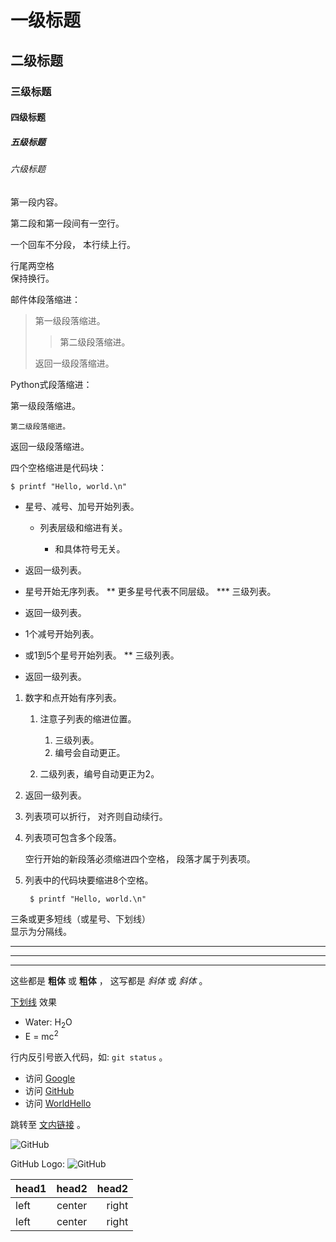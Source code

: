 
# 一级标题
## 二级标题
### 三级标题
#### 四级标题
##### 五级标题
###### 六级标题 ######

第一段内容。

第二段和第一段间有一空行。

一个回车不分段，
本行续上行。

行尾两空格  
保持换行。

邮件体段落缩进：

> 第一级段落缩进。
>
> > 第二级段落缩进。
>
> 返回一级段落缩进。

Python式段落缩进：

  第一级段落缩进。

    第二级段落缩进。

  返回一级段落缩进。


四个空格缩进是代码块：

    $ printf "Hello, world.\n"


* 星号、减号、加号开始列表。

  - 列表层级和缩进有关。

    + 和具体符号无关。

* 返回一级列表。


* 星号开始无序列表。
** 更多星号代表不同层级。
*** 三级列表。
* 返回一级列表。


- 1个减号开始列表。
* 或1到5个星号开始列表。
** 三级列表。
- 返回一级列表。


1. 数字和点开始有序列表。

   1. 注意子列表的缩进位置。

      1. 三级列表。
      1. 编号会自动更正。

   1. 二级列表，编号自动更正为2。

2. 返回一级列表。


1. 列表项可以折行，
   对齐则自动续行。

2. 列表项可包含多个段落。

    空行开始的新段落必须缩进四个空格，
    段落才属于列表项。

3. 列表中的代码块要缩进8个空格。

        $ printf "Hello, world.\n"


三条或更多短线（或星号、下划线）\
显示为分隔线。

---
***
___


这些都是 **粗体** 或 __粗体__ ，
这写都是 *斜体* 或 _斜体_ 。


<u>下划线</u> 效果

- Water: H<sub>2</sub>O
- E = mc<sup>2</sup>

行内反引号嵌入代码，如: `git status` 。


- 访问 [Google](http://google.com "Search")
- 访问 [GitHub][1]
- 访问 [WorldHello][]

 [1]: http://github.com "Git host"
 [worldhello]: http://www.worldhello.net


<a name="md-anchor" id="md-anchor"></a>

跳转至 [文内链接](#md-anchor) 。


![GitHub](/images/github.png "Logo")

GitHub Logo: ![GitHub][logo]

[logo]: /images/github.png "Logo"


head1 | head2  | head2
------|:------:|------:
left  | center | right
left  | center | right



